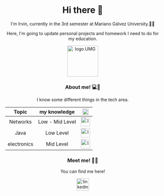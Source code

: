<h1 align="center">Hi there 👋</h1>
<p align="center">I'm Irvin, currently in the 3rd semester at Mariano Gálvez University.🧑‍🎓</p>
<p align="center">Here, I'm going to update personal projects and homework I need to do for my education.</p>
<div align="center">
<img src= "https://encrypted-tbn0.gstatic.com/images?q=tbn:ANd9GcRR4YvFZALqhd-Kl91Fgssmje1h1gJU8rJIgg&s" height="100" width="100" alt="logo UMG " />
</div>

<h3 align="center">About me! 💻🙋</h3>
<p align="center">I know some different things in the tech area.</p>

<!-- I'll soon know how to center this 🫡-->
| Topic  | my knowledge | <img src= "https://github.com/user-attachments/assets/8a28dd56-8b1b-423f-898c-cb98b046ec12" height="20" width="20" alt="logo yo " /> |
| :---: | :---: | :---: |
| Networks  | Low - Mid Level  | <img src= "https://github.com/user-attachments/assets/40c83e9c-4a27-4f8d-9b96-34c910969242" height="30" width="30" alt="logo redes " /> |
| Java  | Low Level  | <img src= "https://github.com/user-attachments/assets/07f1ea33-6121-46be-890e-91a6076bdcc3" height="30" width="30" alt="logo java " /> |
| electronics  | Mid Level  | <img src= "https://github.com/user-attachments/assets/1deaf5b8-6603-4bb6-a85a-e938c8cd0f12" height="30" width="30" alt="logo electro " /> |


<h3 align="center">Meet me! 🛜🤝</h3>
<p align="center">You can find me here!</p>

<div align="center">
  <a href="https://www.linkedin.com/in/irvin-gonzález-836ba321b" target="_blank">
    <img src="https://github.com/user-attachments/assets/e3f077df-04b8-408a-badc-aa65f62dcd34" height="40" alt="linkedin logo"  />
  </a>
</div>
